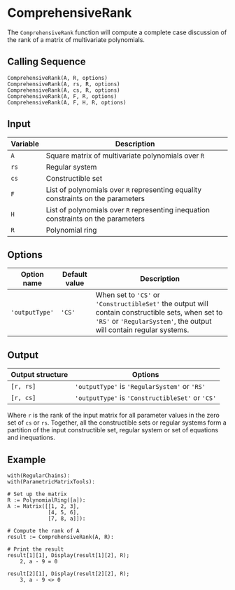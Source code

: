 # ComprehensiveRank
The `ComprehensiveRank` function will compute a complete case discussion of the rank of a matrix of multivariate polynomials.

## Calling Sequence
```
ComprehensiveRank(A, R, options)
ComprehensiveRank(A, rs, R, options)
ComprehensiveRank(A, cs, R, options)
ComprehensiveRank(A, F, R, options)
ComprehensiveRank(A, F, H, R, options)
```

## Input

| Variable | Description |
| --- | --- |
| `A`  | Square matrix of multivariate polynomials over `R` |
| `rs` | Regular system |
| `cs` | Constructible set |
| `F`  | List of polynomials over `R` representing equality constraints on the parameters |
| `H`  | List of polynomials over `R` representing inequation constraints on the parameters |
| `R`  | Polynomial ring |

## Options

| Option name | Default value | Description |
| --- | --- | --- |
| `'outputType'` | `'CS'` | When set to `'CS'` or `'ConstructibleSet'` the output will contain constructible sets, when set to `'RS'` or `'RegularSystem'`, the output will contain regular systems. |
## Output

| Output structure | Options |
| --- | --- |
| `[r, rs]` | `'outputType'` is `'RegularSystem'` or `'RS'` |
| `[r, cs]` | `'outputType'` is `'ConstructibleSet'` or `'CS'` |

Where `r` is the rank of the input matrix for all parameter values in the zero set of `cs` or `rs`. Together, all the constructible sets or regular systems form a partition of the input constructible set, regular system or set of equations and inequations.

## Example
```
with(RegularChains):
with(ParametricMatrixTools):

# Set up the matrix
R := PolynomialRing([a]):
A := Matrix([[1, 2, 3],
             [4, 5, 6],
             [7, 8, a]]):

# Compute the rank of A
result := ComprehensiveRank(A, R):

# Print the result
result[1][1], Display(result[1][2], R);
    2, a - 9 = 0

result[2][1], Display(result[2][2], R);
    3, a - 9 <> 0
```
